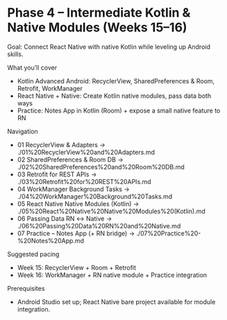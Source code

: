 # Phase 4 – Intermediate Kotlin & Native Modules (Weeks 15–16)

Goal: Connect React Native with native Kotlin while leveling up Android skills.

What you’ll cover
- Kotlin Advanced Android: RecyclerView, SharedPreferences & Room, Retrofit, WorkManager
- React Native + Native: Create Kotlin native modules, pass data both ways
- Practice: Notes App in Kotlin (Room) + expose a small native feature to RN

Navigation
- 01 RecyclerView & Adapters → ./01%20RecyclerView%20and%20Adapters.md
- 02 SharedPreferences & Room DB → ./02%20SharedPreferences%20and%20Room%20DB.md
- 03 Retrofit for REST APIs → ./03%20Retrofit%20for%20REST%20APIs.md
- 04 WorkManager Background Tasks → ./04%20WorkManager%20Background%20Tasks.md
- 05 React Native Native Modules (Kotlin) → ./05%20React%20Native%20Native%20Modules%20(Kotlin).md
- 06 Passing Data RN ↔ Native → ./06%20Passing%20Data%20RN%20and%20Native.md
- 07 Practice – Notes App (+ RN bridge) → ./07%20Practice%20-%20Notes%20App.md

Suggested pacing
- Week 15: RecyclerView + Room + Retrofit
- Week 16: WorkManager + RN native module + Practice integration

Prerequisites
- Android Studio set up; React Native bare project available for module integration.

